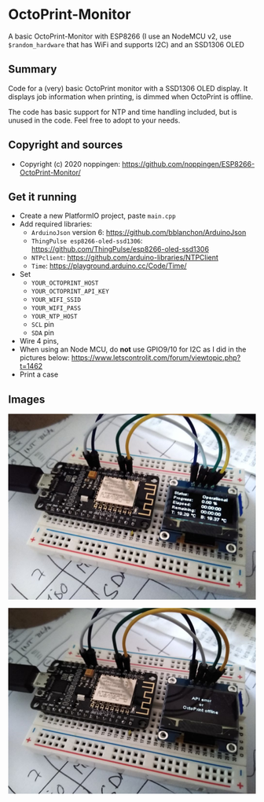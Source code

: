 # OctoPrint-Monitor

A basic OctoPrint-Monitor with ESP8266 (I use an NodeMCU v2, use `$random_hardware` that has WiFi and supports I2C) and an SSD1306 OLED

## Summary

Code for a (very) basic OctoPrint monitor with a SSD1306 OLED display. It displays job information when printing, is dimmed when OctoPrint is offline. 

The code has basic support for NTP and time handling included, but is unused in the code. Feel free to adopt to your needs.

## Copyright and sources

* Copyright (c) 2020 noppingen: https://github.com/noppingen/ESP8266-OctoPrint-Monitor/

## Get it running

* Create a new PlatformIO project, paste `main.cpp`
* Add required libraries: 
  * `ArduinoJson` version 6: https://github.com/bblanchon/ArduinoJson
  * `ThingPulse esp8266-oled-ssd1306`: https://github.com/ThingPulse/esp8266-oled-ssd1306
  * `NTPclient`: https://github.com/arduino-libraries/NTPClient
  * `Time`: https://playground.arduino.cc/Code/Time/
* Set
  * `YOUR_OCTOPRINT_HOST`
  * `YOUR_OCTOPRINT_API_KEY`
  * `YOUR_WIFI_SSID`
  * `YOUR_WIFI_PASS`
  * `YOUR_NTP_HOST`
  * `SCL` pin
  * `SDA` pin
* Wire 4 pins, 
* When using an Node MCU, do **not** use GPIO9/10 for I2C as I did in the pictures below:  https://www.letscontrolit.com/forum/viewtopic.php?t=1462
* Print a case

## Images

![Online](online.jpg)

![Offline](offline.jpg)
